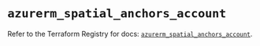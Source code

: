 # `azurerm_spatial_anchors_account`

Refer to the Terraform Registry for docs: [`azurerm_spatial_anchors_account`](https://registry.terraform.io/providers/hashicorp/azurerm/3.87.0/docs/resources/spatial_anchors_account).
